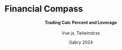 # Financial Compass

<h4 align="center"><b>Trading Calc Percent and Leverage</b></h4>
<p align="center">Vue js, Tailwindcss</p>
<p align="center">Gabry 2024</p>
